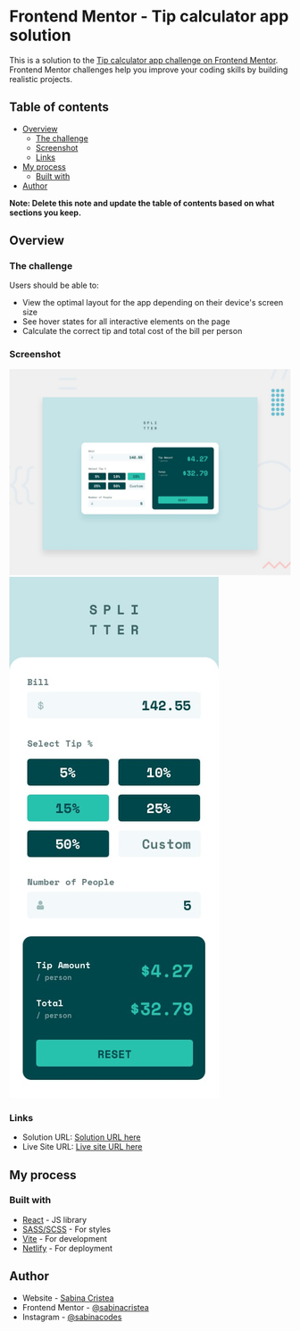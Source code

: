 # Frontend Mentor - Tip calculator app solution

This is a solution to the [Tip calculator app challenge on Frontend Mentor](https://www.frontendmentor.io/challenges/tip-calculator-app-ugJNGbJUX). Frontend Mentor challenges help you improve your coding skills by building realistic projects.

## Table of contents

- [Overview](#overview)
  - [The challenge](#the-challenge)
  - [Screenshot](#screenshot)
  - [Links](#links)
- [My process](#my-process)
  - [Built with](#built-with)
- [Author](#author)

**Note: Delete this note and update the table of contents based on what sections you keep.**

## Overview

### The challenge

Users should be able to:

- View the optimal layout for the app depending on their device's screen size
- See hover states for all interactive elements on the page
- Calculate the correct tip and total cost of the bill per person

### Screenshot

![](./public/design/desktop-preview.jpg)
![](./public/design/mobile-design.jpg)

### Links

- Solution URL: [Solution URL here](https://github.com/SabinaCristea/tip-calculator-app)
- Live Site URL: [Live site URL here](https://tip-calculator-app-sc.netlify.app/)

## My process

### Built with

- [React](https://reactjs.org/) - JS library
- [SASS/SCSS](https://sass-lang.com/) - For styles
- [Vite](https://vitejs.dev/) - For development
- [Netlify](https://app.netlify.com/) - For deployment

## Author

- Website - [Sabina Cristea](https://www.sabinacristea.com)
- Frontend Mentor - [@sabinacristea](https://www.frontendmentor.io/profile/SabinaCristea)
- Instagram - [@sabinacodes](https://www.instagram.com/sabinacodes/)
